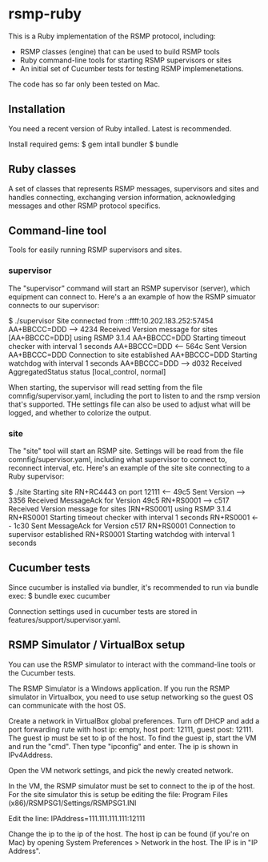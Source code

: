 # rsmp-ruby
This is a Ruby implementation of the RSMP protocol, including:
 - RSMP classes (engine) that can be used to build RSMP tools
 - Ruby command-line tools for starting RSMP supervisors or sites
 - An initial set of Cucumber tests for testing RSMP implemenetations.

The code has so far only been tested on Mac.

## Installation
You need a recent version of Ruby intalled. Latest is recommended.

Install required gems:
$ gem intall bundler
$ bundle

## Ruby classes 
A set of classes that represents RSMP messages, supervisors and sites and handles connecting,
exchanging version information, acknowledging messages and other RSMP protocol specifics.

## Command-line tool
Tools for easily running RSMP supervisors and sites.

### supervisor
The "supervisor" command will start an RSMP supervisor (server), which equipment can connect to.
Here's a an example of how the RSMP simuator connects to our supervisor:

$ ./supervisor
                         Site connected from ::ffff:10.202.183.252:57454
AA+BBCCC=DDD  -->  4234  Received Version message for sites [AA+BBCCC=DDD] using RSMP 3.1.4
AA+BBCCC=DDD             Starting timeout checker with interval 1 seconds
AA+BBCCC=DDD  <--  564c  Sent Version
AA+BBCCC=DDD             Connection to site established
AA+BBCCC=DDD             Starting watchdog with interval 1 seconds
AA+BBCCC=DDD  -->  d032  Received AggregatedStatus status [local_control, normal]


When starting, the supervisor will read setting from the file comnfig/supervisor.yaml, including the port to listen to and the rsmp version that's supported. THe settings file can also be used to adjust what will be logged, and whether to colorize the output.


### site
The "site" tool will start an RSMP site. Settings will be read from the file comnfig/supervisor.yaml, including
what supervisor to connect to, reconnect interval, etc. Here's an example of the site site connecting to a Ruby supervisor:

$ ./site
                         Starting site RN+RC4443 on port 12111
              <--  49c5  Sent Version
              -->  3356  Received MessageAck for Version 49c5
RN+RS0001     -->  c517  Received Version message for sites [RN+RS0001] using RSMP 3.1.4
RN+RS0001                Starting timeout checker with interval 1 seconds
RN+RS0001     <--  1c30  Sent MessageAck for Version c517
RN+RS0001                Connection to supervisor established
RN+RS0001                Starting watchdog with interval 1 seconds

## Cucumber tests
Since cucumber is installed via bundler, it's recommended to run via bundle exec: 
$ bundle exec cucumber

Connection settings used in cucumber tests are stored in features/support/supervisor.yaml.


## RSMP Simulator / VirtualBox setup
You can use the RSMP simulator to interact with the command-line tools or the Cucumber tests.

The RSMP Simulator is a Windows application. If you run the RSMP simulator in Virtualbox, you need to use setup networking so the guest OS can communicate with the host OS.


Create a network in VirtualBox global preferences. Turn off DHCP and add a port forwarding rute with host ip: empty, host port: 12111, guest post: 12111. The guest ip must be set to ip of the host. To find the guest ip, start the VM and run the "cmd". Then type "ipconfig" and enter. The ip is shown in IPv4Address.

Open the VM network settings, and pick the newly created network.


In the VM, the RSMP simulator must be set to connect to the ip of the host. For the site simulator this is setup be editing the file:
Program Files (x86)/RSMPSG1/Settings/RSMPSG1.INI

Edit the line:
IPAddress=111.111.111.111:12111

Change the ip to the ip of the host. The host ip can be found (if you're on Mac) by opening System Preferences > Network in the host. The IP is in "IP Address".






